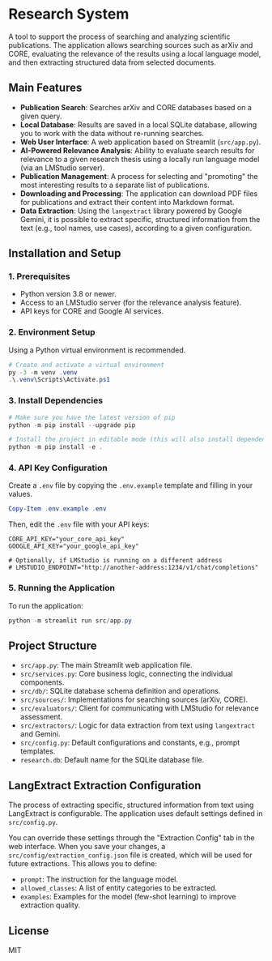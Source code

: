 # Research System

A tool to support the process of searching and analyzing scientific publications. The application allows searching sources such as arXiv and CORE, evaluating the relevance of the results using a local language model, and then extracting structured data from selected documents.

## Main Features

*   **Publication Search**: Searches arXiv and CORE databases based on a given query.
*   **Local Database**: Results are saved in a local SQLite database, allowing you to work with the data without re-running searches.
*   **Web User Interface**: A web application based on Streamlit (`src/app.py`).
*   **AI-Powered Relevance Analysis**: Ability to evaluate search results for relevance to a given research thesis using a locally run language model (via an LMStudio server).
*   **Publication Management**: A process for selecting and "promoting" the most interesting results to a separate list of publications.
*   **Downloading and Processing**: The application can download PDF files for publications and extract their content into Markdown format.
*   **Data Extraction**: Using the `langextract` library powered by Google Gemini, it is possible to extract specific, structured information from the text (e.g., tool names, use cases), according to a given configuration.

## Installation and Setup

### 1. Prerequisites

*   Python version 3.8 or newer.
*   Access to an LMStudio server (for the relevance analysis feature).
*   API keys for CORE and Google AI services.

### 2. Environment Setup

Using a Python virtual environment is recommended.

```powershell
# Create and activate a virtual environment
py -3 -m venv .venv
.\.venv\Scripts\Activate.ps1
```

### 3. Install Dependencies

```powershell
# Make sure you have the latest version of pip
python -m pip install --upgrade pip

# Install the project in editable mode (this will also install dependencies from pyproject.toml)
python -m pip install -e .
```

### 4. API Key Configuration

Create a `.env` file by copying the `.env.example` template and filling in your values.

```powershell
Copy-Item .env.example .env
```

Then, edit the `.env` file with your API keys:
```
CORE_API_KEY="your_core_api_key"
GOOGLE_API_KEY="your_google_api_key"

# Optionally, if LMStudio is running on a different address
# LMSTUDIO_ENDPOINT="http://another-address:1234/v1/chat/completions"
```

### 5. Running the Application

To run the application:

```powershell
python -m streamlit run src/app.py
```

## Project Structure

*   `src/app.py`: The main Streamlit web application file.
*   `src/services.py`: Core business logic, connecting the individual components.
*   `src/db/`: SQLite database schema definition and operations.
*   `src/sources/`: Implementations for searching sources (arXiv, CORE).
*   `src/evaluators/`: Client for communicating with LMStudio for relevance assessment.
*   `src/extractors/`: Logic for data extraction from text using `langextract` and Gemini.
*   `src/config.py`: Default configurations and constants, e.g., prompt templates.
*   `research.db`: Default name for the SQLite database file.

## LangExtract Extraction Configuration

The process of extracting specific, structured information from text using LangExtract is configurable. The application uses default settings defined in `src/config.py`.

You can override these settings through the "Extraction Config" tab in the web interface. When you save your changes, a `src/config/extraction_config.json` file is created, which will be used for future extractions. This allows you to define:
*   `prompt`: The instruction for the language model.
*   `allowed_classes`: A list of entity categories to be extracted.
*   `examples`: Examples for the model (few-shot learning) to improve extraction quality.

## License

MIT

